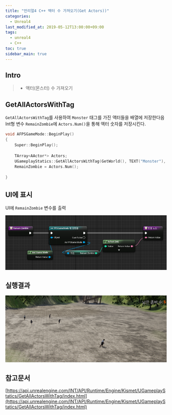 ```yaml
---
title: "언리얼4 C++ 액터 수 가져오기(Get Actors))"
categories: 
  - Unreal4
last_modified_at: 2019-05-12T13:00:00+09:00
tags: 
  - unreal4 
  - C++
toc: true
sidebar_main: true
---
```


## Intro

> - 액터(몬스터) 수 가져오기

## GetAllActorsWithTag

`GetAllActorsWithTag`를 사용하여 `Monster` 태그를 가진 액터들을 배열에 저장한다음 Int형 변수 `RemainZombie`에 `Actors.Num()`을 통해 액터 숫자를 저장시킨다.

```cpp
void AFPSGameMode::BeginPlay()
{
	Super::BeginPlay();

	TArray<AActor*> Actors;
	UGameplayStatics::GetAllActorsWithTag(GetWorld(), TEXT("Monster"), Actors);
	RemainZombie = Actors.Num();

}
```



## UI에 표시

UI에 `RemainZombie` 변수를 출력

![1](https://github.com/lesslate/lesslate.github.io/blob/master/assets/img/Unreal/GetActorNum/1.png?raw=true)


## 실행결과


![2](https://github.com/lesslate/lesslate.github.io/blob/master/assets/img/Unreal/GetActorNum/2.png?raw=true)

## 참고문서

[https://api.unrealengine.com/INT/API/Runtime/Engine/Kismet/UGameplayStatics/GetAllActorsWithTag/index.html](https://api.unrealengine.com/INT/API/Runtime/Engine/Kismet/UGameplayStatics/GetAllActorsWithTag/index.html)